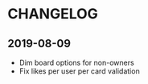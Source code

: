 # CHANGELOG

## 2019-08-09

* Dim board options for non-owners
* Fix likes per user per card validation